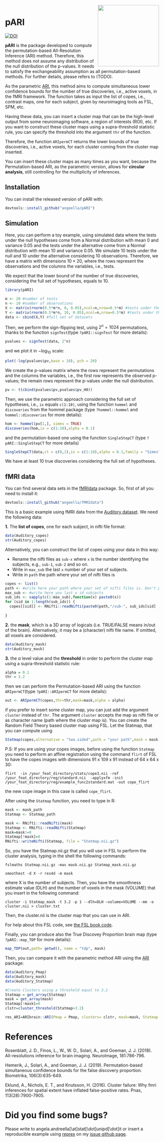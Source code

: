 <img src="sticker.png" align="right" alt="" width="200" />

# pARI
[![DOI](https://zenodo.org/badge/DOI/10.5281/zenodo.3935517.svg)](https://doi.org/10.5281/zenodo.3935517)

**pARI** is the package developed to compute the permutation-based All-Resolution Inference (ARI) method. Therefore, this method does not assume any distribution of the null distribution of the p-values. It needs to satisfy the exchangeability assumption as all permutation-based methods. For further details, please refers to (TODO).

As the parametric [ARI](https://www.sciencedirect.com/science/article/abs/pii/S105381191830675X?via%3Dihub), this method aims to compute simultaneous lower confidence bounds for the number of true discoveries, i.e., active voxels, in the fMRI framework. The function takes as input the list of copes, i.e., contrast maps, one for each subject, given by neuroimaging tools as FSL, SPM, etc. 

Having these data, you can insert a cluster map that can be the high-level output from some neuroimaging software, a region of interests (ROI), etc. If you want to construct these cluster maps using a supra-threshold statistic rule, you can specify the threshold into the argument ```thr``` of the function.

Therefore, the function ```ARIpermCT``` returns the lower bounds of true discoveries, i.e., active voxels, for each cluster coming from the cluster map inserted.

You can insert these cluster maps as many times as you want, because the Permutation-based ARI, as the parametric version, allows for **circular analysis**, still controlling for the multiplicity of inferences.

<!-- badges: start -->
<!-- badges: end -->

## Installation

You can install the released version of pARI with:

``` r
devtools::install_github("angeella/pARI")
```

## Simulation

Here, you can perform a toy example, using simulated data where the tests under the null hypotheses come from a Normal distribution with mean $0$ and variance $0.05$ and the tests under the alternative come from a Normal distribution with mean $10$ and variance $0.05$. We simulate $10$ tests under the null and $10$ under the alternative considering $10$ observations. Therefore, we have a matrix with dimensions $10 \times 20$, where the rows represent the observations and the columns the variables, i.e., tests.

We expect that the lower bound of the number of true discoveries, considering the full set of hypotheses, equals to $10$.

``` r
library(pARI)

m <- 20 #number of tests
n <- 10 #number of observations
X <- matrix(rnorm(0.5*m*n, 0, 0.05),ncol=n,nrow=0.5*m) #tests under the null
Y <- matrix(rnorm(0.5*m*n, 10, 0.05),ncol=n,nrow=0.5*m) #tests under the alternative
data <- cbind(X,Y) #full set of datasets

```
Then, we perform the sign-flipping test, using $2^n = 1024$ permutations, thanks to the function ```signTest```(type ```?pARI::signTest``` for more details):

``` r
pvalues <- signTest(data, 2^n)
```
and we plot it in $-log_{10}$ scale:

``` r
plot(-log(pvalues$pv,base = 10), pch = 20)
```
We create the p-values matrix where the rows represent the permutations and the columns the variables, i.e., the first row represents the observed p-values; the remain rows represent the p-values under the null distribution.

``` r
pv <- t(cbind(pvalues$pv,pvalues$pv_H0))
```

Then, we use the parametric approach considering the full set of hypotheses, i.e., ```ix``` equals ```c(1:10)```, using the function ```hommel``` and ```discoveries``` from the hommel package (type ```?hommel::hommel``` and ```hommel::discoveries``` for more details):

``` r
hom <- hommel(pv[1,], simes = TRUE)
discoveries(hom,ix = c(1:10),alpha = 0.1)

```
and the permutation-based one using the function ```SingleStepCT``` (type ```?pARI::SingleStepCT``` for more details)

``` r
SingleStepCT(data,ct = c(0,1),ix = c(1:10),alpha = 0.1,family = "Simes", B= 1000)[1]

```

We have at least $10$ true discoveries considering the full set of hypotheses.

## fMRI data 

You can find several data sets in the [fMRIdata](https://github.com/angeella/fMRIdata) package. So, first of all you need to install it:

``` r
devtools::install_github("angeella/fMRIdata")
```

This is a basic example using fMRI data from the [Auditory dataset](https://openneuro.org/datasets/ds000116/versions/00003). We need the following data:


 **1.** The **list of copes**, one for each subject, in nifti file format: 

``` r
data(Auditory_copes)
str(Auditory_copes)
```

Alternatively, you can construct the list of copes using your data in this way:
  - Rename the nifti files as ```sub-x``` where ```x``` is the number identifying the subjects, e.g., ```sub-1```, ```sub-2``` and so on.
  - Write in ```max_sub``` the last ```x``` number of your set of subjects.
  - Write in ```path``` the path where your set of nifti files is

``` r
copes <- list()
path <- #write here your path where your set of nifti files is. Don't put the last /
max_sub <- #write here you last x id subjects
sub_ids <- sapply(c(1:max_sub),function(x) paste0(x))
for (sid in 1:length(sub_ids)) {  
  copes[[sid]] <- RNifti::readNifti(paste0(path,"/sub-", sub_ids[sid] , ".nii.gz"))
  
}

```


 **2.** the **mask**, which is a 3D array of logicals (i.e. TRUE/FALSE means in/out of the brain). Alternatively, it may be a (character) nifti file name. If omitted, all voxels are considered.

``` r
data(Auditory_mask)
str(Auditory_mask)
```

 **3.** the $\alpha$ level value and the **threshold** in order to perform the cluster map using a supra-threshold statistic rule: 

``` r
alpha = 0.1
thr = 3.2
```

then we can perform the Permutation-based ARI using the function ```ARIpermCT```(type ```?pARI::ARIpermCT``` for more details):

``` r
out <- ARIpermCT(copes,thr=thr,mask=mask,alpha = alpha)
```
if you prefer to insert some cluster map, you can just add the argument ```cluster``` instead of ```thr```. The argument ```cluster``` accepts the map as nifti file or as character name (path where the cluster map is). You can create the Random Field Theory based cluster map using FSL. Let the Statmap, that you can compute using 

``` r
Statmap(copes,alternative = "two.sided",path = "your path",mask = mask)
```

P.S: If you are using your copes images, before using the function ```Statmap``` you need to perform an affine registration using the command ```flirt``` of FSL to have the copes images with dimensions 91 x 109 x 91 instead of 64 x 64 x 30:

```flirt  -in /your_feat_directory/stats/cope3.nii -ref /your_feat_directory/reg/standard.nii  -applyxfm -init /your_feat_directory/reg/example_func2standard.mat -out cope_flirt```

the new cope image in this case is called ```cope_flirt```.

After using the ```Statmap``` function, you need to type in R:

``` r
mask <- mask_path
Statmap <- Statmap_path

mask <- RNifti::readNifti(mask)
Statmap <- RNifti::readNifti(Statmap)
mask=mask!=0
Statmap[!mask]=0
RNifti::writeNifti(Statmap, file = "Statmap.nii.gz")
```
So, you have the Statmap.nii.gz that you will use in FSL to perform the cluster analysis, typing in the shell the following commands:

```fslmaths Statmap.nii.gz -mas mask.nii.gz Statmap_mask.nii.gz```

```smoothest -d X -r res4d -m mask```

where X is the number of subjects. Then, you have the smoothness estimate value (DLH) and the number of voxels in the mask (VOLUME) that you insert in the following command:

```cluster -i Statmap_mask -t 3.2 -p 1 --dlh=DLH –volume=VOLUME --mm -o cluster.nii > cluster.txt```

Then, the cluster.nii is the cluster map that you can use in ARI.

For help about this FSL code, see [the FSL book code](https://fsl.fmrib.ox.ac.uk/fsl/fslwiki/Cluster). 

Finally, you can produce also the True Discovey Proportion brain map (type ```?pARI::map_TDP``` for more details):

``` r
map_TDP(out,path= getwd(), name = "tdp", mask)
```

Then, you can compare it with the parametric method ARI using the [ARI](https://github.com/angeella/ARIbrain) package: 

``` r
data(Auditory_Pmap)
data(Auditory_mask)
data(Auditory_Statmap)

#Create Clusters using a threshold equal to 3.2
Statmap = get_array(Statmap)
mask = get_array(mask)
Statmap[!mask]=0
clstr=cluster_threshold(Statmap>3.2)

res_ARI=ARIbrain::ARI(Pmap = Pmap, clusters= clstr, mask=mask, Statmap = Statmap, alpha = alpha)

```
# References

Rosenblatt, J. D., Finos, L., W., W. D., Solari, A., and Goeman, J. J. (2018). All-resolutions inference for brain imaging. NeuroImage, 181:786-796.

Hemerik, J., Solari, A., and Goeman, J. J. (2019). Permutation-based simultaneous confidence bounds for the false discovery proportion. Biometrika, 106(3):635-649.

Eklund, A., Nichols, E. T., and Knutsson, H. (2016). Cluster failure: Why fmri inferences for spatial extent have inflated false-positive rates. Pnas, 113(28):7900-7905.

# Did you find some bugs?

Please write to angela.andreella[\at]stat[\dot]unipd[\dot]it or insert a reproducible example using [reprex](https://github.com/tidyverse/reprex) on my [issue github page](https://github.com/angeella/pARI/issues).

